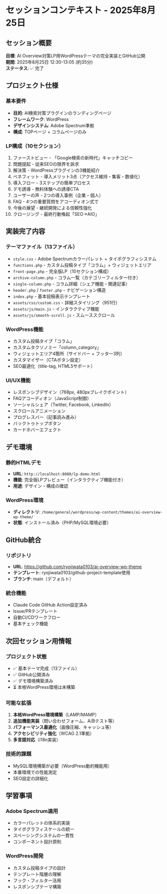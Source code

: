 # セッションコンテキスト - 2025年8月25日

## セッション概要

**目標**: AI Overview対策LP用WordPressテーマの完全実装とGitHub公開  
**期間**: 2025年8月25日 12:30-13:05 (約35分)  
**ステータス**: ✅ 完了

## プロジェクト仕様

### 基本要件
- **目的**: AI検索対策プラグインのランディングページ
- **フレームワーク**: WordPress
- **デザインシステム**: Adobe Spectrum準拠
- **構成**: TOPページ + コラムページのみ

### LP構成（10セクション）
1. ファーストビュー - 「Google検索の新時代」キャッチコピー
2. 問題提起 - 従来SEOの限界を訴求
3. 解決策 - WordPressプラグインの3機能紹介
4. ベネフィット - 導入メリット3点（アクセス維持・集客・数値化）
5. 導入フロー - 3ステップの簡単プロセス
6. デモ誘導 - 無料体験への誘導CTA
7. ユーザーの声 - 2つの導入事例（企業・個人）
8. FAQ - 4つの重要質問をアコーディオン式で
9. 今後の展望 - 継続開発による信頼性強化
10. クロージング - 最終行動喚起「SEO→AIO」

## 実装完了内容

### テーマファイル（13ファイル）
- `style.css` - Adobe Spectrumカラーパレット + タイポグラフィシステム
- `functions.php` - カスタム投稿タイプ「コラム」+ ウィジェットエリア
- `front-page.php` - 完全版LP（10セクション構成）
- `archive-column.php` - コラム一覧（カテゴリーフィルター付き）
- `single-column.php` - コラム詳細（シェア機能・関連記事）
- `header.php` / `footer.php` - ナビゲーション構造
- `index.php` - 基本投稿表示テンプレート
- `assets/css/custom.css` - 詳細スタイリング（951行）
- `assets/js/main.js` - インタラクティブ機能
- `assets/js/smooth-scroll.js` - スムーススクロール

### WordPress機能
- カスタム投稿タイプ「コラム」
- カスタムタクソノミー「column_category」
- ウィジェットエリア4箇所（サイドバー + フッター3列）
- カスタマイザー（CTAボタン設定）
- SEO最適化（title-tag, HTML5サポート）

### UI/UX機能
- レスポンシブデザイン（768px, 480pxブレイクポイント）
- FAQアコーディオン（JavaScript制御）
- ソーシャルシェア（Twitter, Facebook, LinkedIn）
- スクロールアニメーション
- プログレスバー（記事読み進み）
- バックトゥトップボタン
- カードホバーエフェクト

## デモ環境

### 静的HTMLデモ
- **URL**: `http://localhost:8080/lp-demo.html`
- **機能**: 完全版LPプレビュー（インタラクティブ機能付き）
- **用途**: デザイン・構成の確認

### WordPress環境
- **ディレクトリ**: `/home/general/wordpress/wp-content/themes/ai-overview-wp-theme/`
- **状態**: インストール済み（PHP/MySQL環境必要）

## GitHub統合

### リポジトリ
- **URL**: https://github.com/ryojiwata0103/ai-overview-wp-theme
- **テンプレート**: ryojiwata0103/github-project-template使用
- **ブランチ**: main（デフォルト）

### 統合機能
- Claude Code GitHub Action設定済み
- Issue/PRテンプレート
- 自動CI/CDワークフロー
- 基本チェック機能

## 次回セッション用情報

### プロジェクト状態
- ✅ 基本テーマ完成（13ファイル）
- ✅ GitHub公開済み
- ✅ デモ環境構築済み
- ⏳ 本格WordPress環境は未構築

### 可能な拡張
1. **本格WordPress環境構築**（LAMP/MAMP）
2. **追加機能実装**（問い合わせフォーム、A/Bテスト等）
3. **パフォーマンス最適化**（画像圧縮、キャッシュ等）
4. **アクセシビリティ強化**（WCAG 2.1準拠）
5. **多言語対応**（i18n実装）

### 技術的課題
- MySQL環境構築が必要（WordPress動的機能用）
- 本番環境での性能測定
- SEO設定の詳細化

## 学習事項

### Adobe Spectrum適用
- カラーパレットの体系的実装
- タイポグラフィスケールの統一
- スペーシングシステムの一貫性
- コンポーネント設計原則

### WordPress開発
- カスタム投稿タイプの設計
- テンプレート階層の理解
- フック・フィルター活用
- レスポンシブテーマ構築